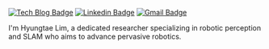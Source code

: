 [![Tech Blog Badge](http://img.shields.io/badge/-Tech%20blog-black?style=flat-square&logo=github&link=https://zzsza.github.io/)](https://minwoo0611.github.io/)
[![Linkedin Badge](https://img.shields.io/badge/-LinkedIn-blue?style=flat-square&logo=Linkedin&logoColor=white&link=https://www.linkedin.com/in/hyungtae-lim-34b8a015a/)](https://www.linkedin.com/in/hyungtae-lim-34b8a015a/)
[![Gmail Badge](https://img.shields.io/badge/Gmail-d14836?style=flat-square&logo=Gmail&logoColor=white&link=mailto:fudxo5143@gmail.com)](mailto:shapelim@mit.edu)


I'm Hyungtae Lim, a dedicated researcher specializing in robotic perception and SLAM who aims to advance pervasive robotics.
